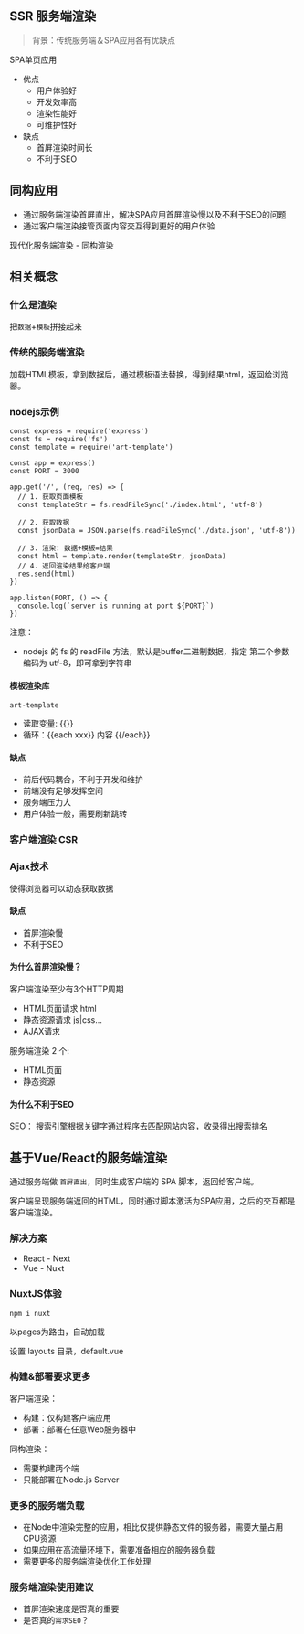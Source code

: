 ## SSR 服务端渲染

> 背景：传统服务端＆SPA应用各有优缺点

SPA单页应用

- 优点
  - 用户体验好
  - 开发效率高
  - 渲染性能好
  - 可维护性好
- 缺点
  - 首屏渲染时间长
  - 不利于SEO

## 同构应用

- 通过服务端渲染首屏直出，解决SPA应用首屏渲染慢以及不利于SEO的问题
- 通过客户端渲染接管页面内容交互得到更好的用户体验

现代化服务端渲染 - 同构渲染

## 相关概念

### 什么是渲染

把`数据`+`模板`拼接起来

### 传统的服务端渲染

加载HTML模板，拿到数据后，通过模板语法替换，得到结果html，返回给浏览器。

### nodejs示例

```JS
const express = require('express')
const fs = require('fs')
const template = require('art-template')

const app = express()
const PORT = 3000

app.get('/', (req, res) => {
  // 1. 获取页面模板
  const templateStr = fs.readFileSync('./index.html', 'utf-8')
  
  // 2. 获取数据
  const jsonData = JSON.parse(fs.readFileSync('./data.json', 'utf-8'))

  // 3. 渲染: 数据+模板=结果
  const html = template.render(templateStr, jsonData)
  // 4. 返回渲染结果给客户端
  res.send(html)
})

app.listen(PORT, () => {
  console.log(`server is running at port ${PORT}`)
})
```

注意：

- nodejs 的 fs 的 readFile 方法，默认是buffer二进制数据，指定 第二个参数编码为 utf-8，即可拿到字符串

#### 模板渲染库

`art-template`

- 读取变量: {{}}
- 循环：{{each xxx}} 内容 {{/each}}

#### 缺点

- 前后代码耦合，不利于开发和维护
- 前端没有足够发挥空间
- 服务端压力大
- 用户体验一般，需要刷新跳转

### 客户端渲染 CSR

### Ajax技术

使得浏览器可以动态获取数据

#### 缺点

- 首屏渲染慢
- 不利于SEO

#### 为什么首屏渲染慢？

客户端渲染至少有3个HTTP周期

- HTML页面请求 html
- 静态资源请求 js|css...
- AJAX请求

服务端渲染 2 个:

- HTML页面
- 静态资源

#### 为什么不利于SEO

SEO： 搜索引擎根据关键字通过程序去匹配网站内容，收录得出搜索排名

## 基于Vue/React的服务端渲染

通过服务端做 `首屏直出`，同时生成客户端的 SPA 脚本，返回给客户端。

客户端呈现服务端返回的HTML，同时通过脚本激活为SPA应用，之后的交互都是客户端渲染。

### 解决方案

- React - Next
- Vue - Nuxt

### NuxtJS体验

```
npm i nuxt
```

以pages为路由，自动加载

设置 layouts 目录，default.vue 

### 构建&部署要求更多

客户端渲染：

- 构建：仅构建客户端应用
- 部署：部署在任意Web服务器中 

同构渲染：

- 需要构建两个端
- 只能部署在Node.js Server

### 更多的服务端负载

- 在Node中渲染完整的应用，相比仅提供静态文件的服务器，需要大量占用CPU资源
- 如果应用在高流量环境下，需要准备相应的服务器负载
- 需要更多的服务端渲染优化工作处理

### 服务端渲染使用建议

- 首屏渲染速度是否真的重要
- 是否真的`需求SEO`？

